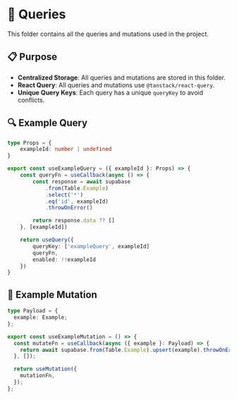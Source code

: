 # 📁 Queries

This folder contains all the queries and mutations used in the project.

## 📋 Purpose

- **Centralized Storage**: All queries and mutations are stored in this folder.
- **React Query**: All queries and mutations use `@tanstack/react-query`.
- **Unique Query Keys**: Each query has a unique `queryKey` to avoid conflicts.

## 🔍 Example Query

```ts
type Props = {
    exampleId: number | undefined
}

export const useExampleQuery = ({ exampleId }: Props) => {
    const queryFn = useCallback(async () => {
        const response = await supabase
            .from(Table.Example)
            .select('*')
            .eq('id', exampleId)
            .throwOnError()

        return response.data ?? []
    }, [exampleId])

    return useQuery({
        queryKey: ['exampleQuery', exampleId]
        queryFn,
        enabled: !!exampleId
    })
}
```

## 🔄 Example Mutation

```ts
type Payload = {
  example: Example;
};

export const useExampleMutation = () => {
  const mutateFn = useCallback(async ({ example }: Payload) => {
    return await supabase.from(Table.Example).upsert(example).throwOnError();
  }, []);

  return useMutation({
    mutationFn,
  });
};
```
